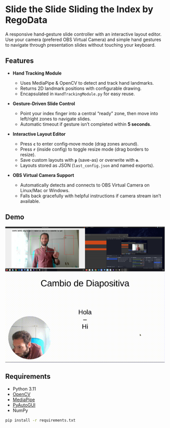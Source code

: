 # Slide the Slide Sliding the Index by RegoData

A responsive hand‑gesture slide controller with an interactive layout editor. Use your camera (prefered OBS Virtual Camera) and simple hand gestures to navigate through presentation slides without touching your keyboard.

## Features

- **Hand Tracking Module**  
  - Uses MediaPipe & OpenCV to detect and track hand landmarks.  
  - Returns 2D landmark positions with configurable drawing.  
  - Encapsulated in `HandTrackingModule.py` for easy reuse.

- **Gesture‑Driven Slide Control**  
  - Point your index finger into a central “ready” zone, then move into left/right zones to navigate slides.  
  - Automatic timeout if gesture isn’t completed within **5 seconds**.

- **Interactive Layout Editor**  
  - Press **`c`** to enter config‑move mode (drag zones around).  
  - Press **`r`** (inside config) to toggle resize mode (drag borders to resize).  
  - Save custom layouts with **`p`** (save-as) or overwrite with **`o`**.  
  - Layouts stored as JSON (`last_config.json` and named exports).

- **OBS Virtual Camera Support**  
  - Automatically detects and connects to OBS Virtual Camera on Linux/Mac or Windows.  
  - Falls back gracefully with helpful instructions if camera stream isn’t available.

## Demo

![Config Mode Dragging Zones](assets/config-finger-ppt.png)  
![Gesture‑Driven Navigation](assets/demo.gif)

## Requirements

- Python 3.11  
- [OpenCV](https://pypi.org/project/opencv-python/)  
- [MediaPipe](https://pypi.org/project/mediapipe/)  
- [PyAutoGUI](https://pypi.org/project/PyAutoGUI/)  
- NumPy

```bash
pip install -r requirements.txt
